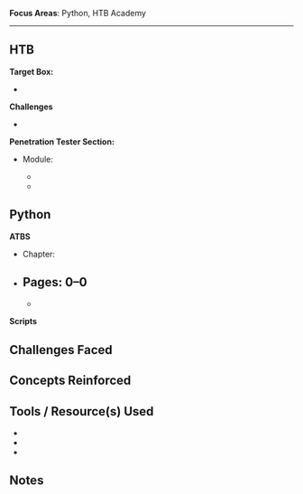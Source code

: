 **Focus Areas**: Python, HTB Academy

---

## HTB

**Target Box:**

-

**Challenges**

-

**Penetration Tester Section:**

- Module:
  
  -
  -

## Python

**ATBS**

- Chapter:
- Pages: 0–0
  -  
  -

**Scripts**

## Challenges Faced

## Concepts Reinforced

## Tools / Resource(s) Used

-  
- 
- 

## Notes
